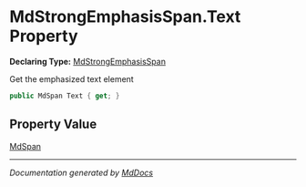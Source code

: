 ﻿# MdStrongEmphasisSpan.Text Property

**Declaring Type:** [MdStrongEmphasisSpan](../index.md)

Get the emphasized text element

```csharp
public MdSpan Text { get; }
```

## Property Value

[MdSpan](../../MdSpan/index.md)

___

*Documentation generated by [MdDocs](https://github.com/ap0llo/mddocs)*
